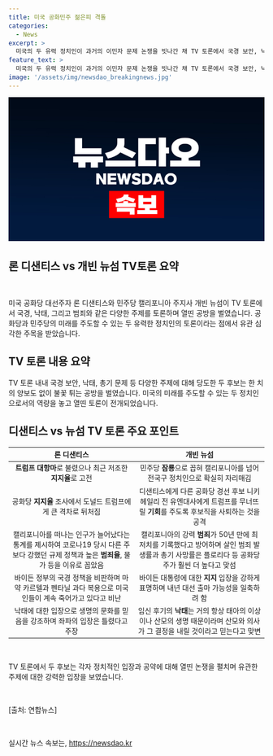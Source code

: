 ```yaml
---
title: 미국 공화민주 젊은피 격돌
categories:
  - News
excerpt: >
  미국의 두 유력 정치인이 과거의 이민자 문제 논쟁을 빗나간 채 TV 토론에서 국경 보안, 낙태, 총기 등 다양한 주제를 논의했다. 론 디샌티스 플로리다 주지사와 개빈 뉴섬 캘리포니아 주지사는 뜨거운 토론을 펼치며 미래의 정치적 지평을 여는 것으로 평가받았다. 디샌티스는 트럼프와의 격차를 꼬집으며 뉴섬을 공격했고, 뉴섬은 캘리포니아의 범죄율을 토대로 플로리다를 비난했다. 이들은 국경 정책, 낙태, 그리고 성 소수자 교육 문제 등 다양한 이슈에서 격돌했으며, 두 정치인의 입장차로 논쟁은 더욱 치열해졌다. 함량 높은 토론으로 유권자들의 주목을 끈 이번 TV 토론은 각 정치인의 성향을 잘 보여주며, 미래의 정치 풍토를 예상하게 했다.
feature_text: >
  미국의 두 유력 정치인이 과거의 이민자 문제 논쟁을 빗나간 채 TV 토론에서 국경 보안, 낙태, 총기 등 다양한 주제를 논의했다. 론 디샌티스 플로리다 주지사와 개빈 뉴섬 캘리포니아 주지사는 뜨거운 토론을 펼치며 미래의 정치적 지평을 여는 것으로 평가받았다. 디샌티스는 트럼프와의 격차를 꼬집으며 뉴섬을 공격했고, 뉴섬은 캘리포니아의 범죄율을 토대로 플로리다를 비난했다. 이들은 국경 정책, 낙태, 그리고 성 소수자 교육 문제 등 다양한 이슈에서 격돌했으며, 두 정치인의 입장차로 논쟁은 더욱 치열해졌다. 함량 높은 토론으로 유권자들의 주목을 끈 이번 TV 토론은 각 정치인의 성향을 잘 보여주며, 미래의 정치 풍토를 예상하게 했다.
image: '/assets/img/newsdao_breakingnews.jpg'
---
```


<p><img src="/assets/img/newsdao_breakingnews.jpg" alt="ranknews 속보" /></p>

<h2>론 디샌티스 vs 개빈 뉴섬 TV토론 요약</h2>

<p data-ke-size="size16">&nbsp;</p>

<p data-ke-size="size16">미국 공화당 대선주자 론 디샌티스와 민주당 캘리포니아 주지사 개빈 뉴섬이 TV 토론에서 국경, 낙태, 그리고 범죄와 같은 다양한 주제를 토론하며 열띤 공방을 벌였습니다. 공화당과 민주당의 미래를 주도할 수 있는 두 유력한 정치인의 토론이라는 점에서 유관 심각한 주목을 받았습니다.</p>

<h2 data-ke-size="size26">TV 토론 내용 요약</h2>

<p data-ke-size="size16">TV 토론 내내 국경 보안, 낙태, 총기 문제 등 다양한 주제에 대해 당도한 두 후보는 한 치의 양보도 없이 불꽃 튀는 공방을 벌였습니다. 미국의 미래를 주도할 수 있는 두 정치인으로서의 역량을 놓고 열띤 토론이 전개되었습니다.</p>

<h2 data-ke-size="size26">디샌티스 vs 뉴섬 TV 토론 주요 포인트</h2>

<table>
    <thead>
        <tr>
            <th style="text-align: center;">론 디샌티스</th>
            <th style="text-align: center;">개빈 뉴섬</th>
        </tr>
    </thead>
    <tbody>
        <tr>
            <td style="text-align: center;"><b>트럼프 대항마</b>로 불렸으나 최근 저조한 <b>지지율</b>로 고전</td>
            <td style="text-align: center">민주당 <b>잠룡</b>으로 꼽혀 캘리포니아를 넘어 전국구 정치인으로 확실히 자리매김</td>
        </tr>
        <tr>
            <td style="text-align: center">공화당 <b>지지율</b> 조사에서 도널드 트럼프에게 큰 격차로 뒤처짐</td>
            <td style="text-align: center">디샌티스에게 다른 공화당 경선 후보 니키 헤일리 전 유엔대사에게 트럼프를 무너뜨릴 <b>기회</b>를 주도록 후보직을 사퇴하는 것을 공격</td>
        </tr>
        <tr>
            <td style="text-align: center">캘리포니아를 떠나는 인구가 늘어났다는 통계를 제시하여 코로나19 당시 다른 주보다 강했던 규제 정책과 높은 <b>범죄율</b>, 물가 등을 이유로 꼽았음</td>
            <td style="text-align: center">캘리포니아의 강력 <b>범죄</b>가 50년 만에 최저치를 기록했다고 방어하며 살인 범죄 발생률과 총기 사망률은 플로리다 등 공화당 주가 훨씬 더 높다고 맞섬</td>
        </tr>
        <tr>
            <td style="text-align: center">바이든 정부의 국경 정책을 비판하며 마약 카르텔과 펜타닐 과다 복용으로 미국인들이 계속 죽어가고 있다고 비난</td>
            <td style="text-align: center">바이든 대통령에 대한 <b>지지</b> 입장을 강하게 표명하며 내년 대선 출마 가능성을 일축하려 함</td>
        </tr>
        <tr>
            <td style="text-align: center">낙태에 대한 입장으로 생명의 문화를 믿음을 강조하며 좌파의 입장은 틀렸다고 주장</td>
            <td style="text-align: center">임신 후기의 <b>낙태</b>는 거의 항상 태아의 이상이나 산모의 생명 때문이라며 산모와 의사가 그 결정을 내릴 것이라고 믿는다고 맞변</td>
        </tr>
    </tbody>
</table>

<p data-ke-size="size16">&nbsp;</p>

<p data-ke-size="size16">TV 토론에서 두 후보는 각자 정치적인 입장과 공약에 대해 열띤 논쟁을 펼치며 유관한 주제에 대한 강력한 입장을 보였습니다.</p>

<p data-ke-size="size16">&nbsp;</p>

<p data-ke-size="size16">[출처: 연합뉴스]</p>

<p data-ke-size="size16">&nbsp;</p>
실시간 뉴스 속보는, <a href="https://newsdao.kr" rel="dofollow">https://newsdao.kr</a>



